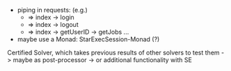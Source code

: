 * piping in requests: (e.g.)
    * => index -> login
    * => index -> logout
    * => index -> getUserID -> getJobs ...
* maybe use a Monad: StarExecSession-Monad (?)


Certified Solver, which takes previous results of other solvers to test them
    -> maybe as post-processor
    -> or additional functionality with SE